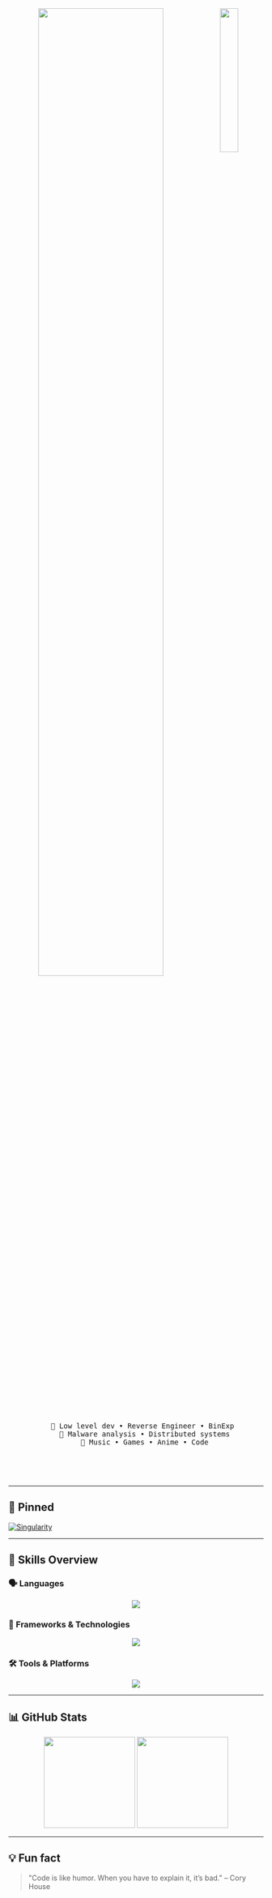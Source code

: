 <div align="center"> 
  <img src="https://remanga.org/media/card-item/cover_4b84d228.webp" width="27%" align="right" style="border-radius: 0px;" />
  <img src="https://readme-typing-svg.demolab.com?font=Roboto+Slab&pause=1000&color=c5e3ae&center=true&random=false&width=435&lines=.NET+Developer" width="70%" />
  
  <br><br>

  <pre>
    💼 Low level dev • Reverse Engineer • BinExp 
    📖 Malware analysis • Distributed systems
    🐾 Music • Games • Anime • Code
  </pre>

  <br><br>


</div>

---

## 📌 Pinned

[![Singularity](https://github-readme-stats.vercel.app/api/pin/?username=princekylian01&repo=Singularity&theme=dark)](https://github.com/princekylian01/Singularity)

---

## 🧠 Skills Overview

### 🗣️ Languages
<p align="center">
  <img src="https://skillicons.dev/icons?i=cs,html,css" />
</p>

### 🧩 Frameworks & Technologies
<p align="center">
  <img src="https://skillicons.dev/icons?i=dotnet" />
</p>

### 🛠️ Tools & Platforms
<p align="center">
  <img src="https://skillicons.dev/icons?i=git,github,vscode,visualstudio,mongodb" />
</p>

---

## 📊 GitHub Stats

<p align="center">
  <img height="180em" src="https://github-readme-stats.vercel.app/api?username=princekylian01&show_icons=true&theme=dark&hide_border=true" />
  <img height="180em" src="https://github-readme-stats.vercel.app/api/top-langs/?username=princekylian01&layout=compact&theme=dark&hide_border=true" />
</p>

---

## 💡 Fun fact

> "Code is like humor. When you have to explain it, it’s bad." – Cory House
